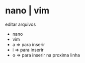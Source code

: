 # nano | vim

editar arquivos

- nano
- vim
 - a => para inserir
 - i => para inserir
 - o => para inserir na proxima linha